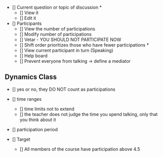 - [] Current question or topic of discussion *
   - [] View it
   - [] Edit it
- [] Participants
   - [] View the number of participations
   - [] Modify number of participations
   - [] Vetar - YOU SHOULD NOT PARTICIPATE NOW
   - [] Shift order prioritizes those who have fewer participations *
   - [] View current participant in turn (Speaking)
   - [] Help board
   - [] Prevent everyone from talking -> define a mediator
  
## Dynamics Class
- [] yes or no, they DO NOT count as participations
- [] time ranges
   - [] time limits not to extend
   - [] the teacher does not judge the time you spend talking, only that you think about it

- [] participation period

- [] Target
   - [] All members of the course have participation above 4.5